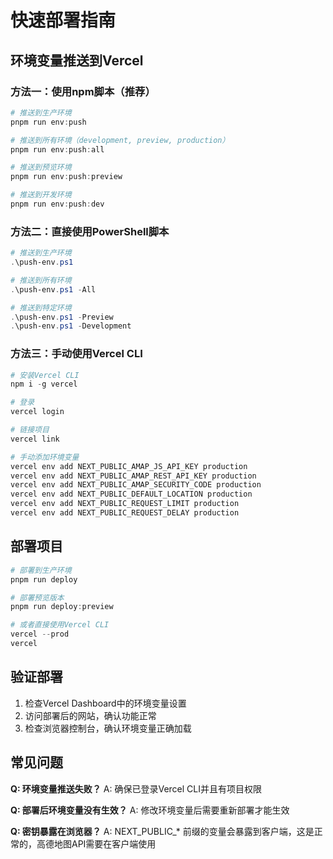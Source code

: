 # 快速部署指南

## 环境变量推送到Vercel

### 方法一：使用npm脚本（推荐）

```powershell
# 推送到生产环境
pnpm run env:push

# 推送到所有环境（development, preview, production）
pnpm run env:push:all

# 推送到预览环境
pnpm run env:push:preview

# 推送到开发环境
pnpm run env:push:dev
```

### 方法二：直接使用PowerShell脚本

```powershell
# 推送到生产环境
.\push-env.ps1

# 推送到所有环境
.\push-env.ps1 -All

# 推送到特定环境
.\push-env.ps1 -Preview
.\push-env.ps1 -Development
```

### 方法三：手动使用Vercel CLI

```powershell
# 安装Vercel CLI
npm i -g vercel

# 登录
vercel login

# 链接项目
vercel link

# 手动添加环境变量
vercel env add NEXT_PUBLIC_AMAP_JS_API_KEY production
vercel env add NEXT_PUBLIC_AMAP_REST_API_KEY production
vercel env add NEXT_PUBLIC_AMAP_SECURITY_CODE production
vercel env add NEXT_PUBLIC_DEFAULT_LOCATION production
vercel env add NEXT_PUBLIC_REQUEST_LIMIT production
vercel env add NEXT_PUBLIC_REQUEST_DELAY production
```

## 部署项目

```powershell
# 部署到生产环境
pnpm run deploy

# 部署预览版本
pnpm run deploy:preview

# 或者直接使用Vercel CLI
vercel --prod
vercel
```

## 验证部署

1. 检查Vercel Dashboard中的环境变量设置
2. 访问部署后的网站，确认功能正常
3. 检查浏览器控制台，确认环境变量正确加载

## 常见问题

**Q: 环境变量推送失败？**
A: 确保已登录Vercel CLI并且有项目权限

**Q: 部署后环境变量没有生效？**
A: 修改环境变量后需要重新部署才能生效

**Q: 密钥暴露在浏览器？**
A: NEXT_PUBLIC_* 前缀的变量会暴露到客户端，这是正常的，高德地图API需要在客户端使用

